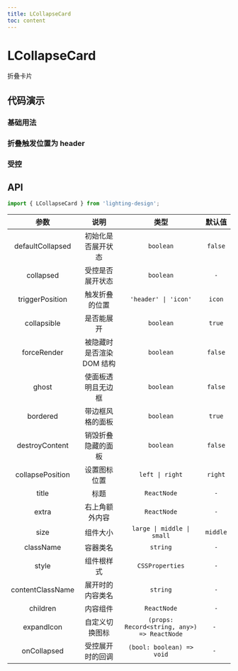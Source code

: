 ```yaml
---
title: LCollapseCard
toc: content
---
```


# LCollapseCard

折叠卡片

## 代码演示

### 基础用法

<code src='./demos/Demo1.tsx'></code>

### 折叠触发位置为 header

<code src='./demos/Demo3.tsx'></code>

### 受控

<code src='./demos/Demo2.tsx'></code>

## API

```ts
import { LCollapseCard } from 'lighting-design';
```

|       参数       |           说明            |                    类型                     |  默认值  |
| :--------------: | :-----------------------: | :-----------------------------------------: | :------: |
| defaultCollapsed |    初始化是否展开状态     |                  `boolean`                  | `false`  |
|    collapsed     |     受控是否展开状态      |                  `boolean`                  |   `-`    |
| triggerPosition  |      触发折叠的位置       |            `'header' \| 'icon'`             |  `icon`  |
|   collapsible    |        是否能展开         |                  `boolean`                  |  `true`  |
|   forceRender    | 被隐藏时是否渲染 DOM 结构 |                  `boolean`                  | `false`  |
|      ghost       |    使面板透明且无边框     |                  `boolean`                  | `false`  |
|     bordered     |     带边框风格的面板      |                  `boolean`                  |  `true`  |
|  destroyContent  |    销毁折叠隐藏的面板     |                  `boolean`                  | `false`  |
| collapsePosition |       设置图标位置        |               `left \| right`               | `right`  |
|      title       |           标题            |                 `ReactNode`                 |   `-`    |
|      extra       |      右上角额外内容       |                 `ReactNode`                 |   `-`    |
|       size       |         组件大小          |         `large \| middle \| small`          | `middle` |
|    className     |         容器类名          |                  `string`                   |   `-`    |
|      style       |        组件根样式         |               `CSSProperties`               |   `-`    |
| contentClassName |     展开时的内容类名      |                  `string`                   |   `-`    |
|     children     |         内容组件          |                 `ReactNode`                 |   `-`    |
|    expandIcon    |      自定义切换图标       | `(props: Record<string, any>) => ReactNode` |   `- `   |
|   onCollapsed    |     受控展开时的回调      |          `(bool: boolean) => void`          |   `- `   |
